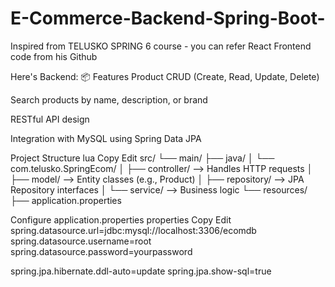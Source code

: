 # E-Commerce-Backend-Spring-Boot-
Inspired from TELUSKO SPRING 6 course - you can refer React Frontend code from his Github

Here's Backend:
📦 Features
Product CRUD (Create, Read, Update, Delete)

Search products by name, description, or brand

RESTful API design

Integration with MySQL using Spring Data JPA

Project Structure
lua
Copy
Edit
src/
└── main/
    ├── java/
    │   └── com.telusko.SpringEcom/
    │       ├── controller/       --> Handles HTTP requests
    │       ├── model/            --> Entity classes (e.g., Product)
    │       ├── repository/       --> JPA Repository interfaces
    │       └── service/          --> Business logic
    └── resources/
        ├── application.properties


Configure application.properties
properties
Copy
Edit
spring.datasource.url=jdbc:mysql://localhost:3306/ecomdb
spring.datasource.username=root
spring.datasource.password=yourpassword

spring.jpa.hibernate.ddl-auto=update
spring.jpa.show-sql=true


